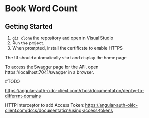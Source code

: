 # Book Word Count

## Getting Started
1. `git clone` the repository and open in Visual Studio
1. Run the project.
1. When prompted, install the certificate to enable HTTPS

The UI should automatically start and display the home page. 

To access the Swagger page for the API, open https://localhost:7041/swagger in a browser.

#TODO

https://angular-auth-oidc-client.com/docs/documentation/deploy-to-different-domains

HTTP Interceptor to add Access Token: https://angular-auth-oidc-client.com/docs/documentation/using-access-tokens

